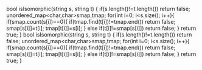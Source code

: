 bool isIsomorphic(string s, string t) {
if(s.length()!=t.length()) return false;
unordered_map<char,char>smap,tmap;
for(int i=0; i<s.size(); i++){
if(smap.count(s[i])==0){
if(tmap.find(t[i])!=tmap.end()) return false;
smap[s[i]]=t[i];
tmap[t[i]]=s[i];
} else if(t[i]!=smap[s[i]]) return false;
}
return true;
}
bool isIsomorphic(string s, string t) {
if(s.length()!=t.length()) return false;
unordered_map<char,char>smap,tmap;
for(int i=0; i<s.size(); i++){
if(smap.count(s[i])==0){
if(tmap.find(t[i])!=tmap.end()) return false;
smap[s[i]]=t[i];
tmap[t[i]]=s[i];
} else if(t[i]!=smap[s[i]]) return false;
}
return true;
}